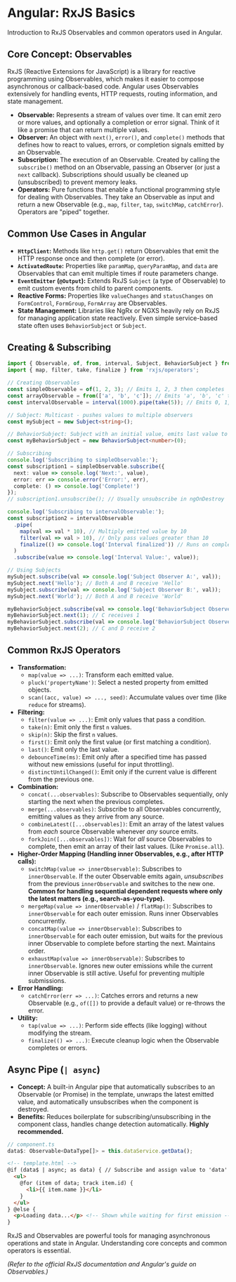 # Angular: RxJS Basics

Introduction to RxJS Observables and common operators used in Angular.

## Core Concept: Observables

RxJS (Reactive Extensions for JavaScript) is a library for reactive programming using Observables, which makes it easier to compose asynchronous or callback-based code. Angular uses Observables extensively for handling events, HTTP requests, routing information, and state management.

*   **Observable:** Represents a stream of values over time. It can emit zero or more values, and optionally a completion or error signal. Think of it like a promise that can return multiple values.
*   **Observer:** An object with `next()`, `error()`, and `complete()` methods that defines how to react to values, errors, or completion signals emitted by an Observable.
*   **Subscription:** The execution of an Observable. Created by calling the `subscribe()` method on an Observable, passing an Observer (or just a `next` callback). Subscriptions should usually be cleaned up (unsubscribed) to prevent memory leaks.
*   **Operators:** Pure functions that enable a functional programming style for dealing with Observables. They take an Observable as input and return a new Observable (e.g., `map`, `filter`, `tap`, `switchMap`, `catchError`). Operators are "piped" together.

## Common Use Cases in Angular

*   **`HttpClient`:** Methods like `http.get()` return Observables that emit the HTTP response once and then complete (or error).
*   **`ActivatedRoute`:** Properties like `paramMap`, `queryParamMap`, and `data` are Observables that can emit multiple times if route parameters change.
*   **`EventEmitter` (`@Output`):** Extends RxJS `Subject` (a type of Observable) to emit custom events from child to parent components.
*   **Reactive Forms:** Properties like `valueChanges` and `statusChanges` on `FormControl`, `FormGroup`, `FormArray` are Observables.
*   **State Management:** Libraries like NgRx or NGXS heavily rely on RxJS for managing application state reactively. Even simple service-based state often uses `BehaviorSubject` or `Subject`.

## Creating & Subscribing

```typescript
import { Observable, of, from, interval, Subject, BehaviorSubject } from 'rxjs';
import { map, filter, take, finalize } from 'rxjs/operators';

// Creating Observables
const simpleObservable = of(1, 2, 3); // Emits 1, 2, 3 then completes
const arrayObservable = from(['a', 'b', 'c']); // Emits 'a', 'b', 'c' then completes
const intervalObservable = interval(1000).pipe(take(5)); // Emits 0, 1, 2, 3, 4 every second

// Subject: Multicast - pushes values to multiple observers
const mySubject = new Subject<string>();

// BehaviorSubject: Subject with an initial value, emits last value to new subscribers
const myBehaviorSubject = new BehaviorSubject<number>(0);

// Subscribing
console.log('Subscribing to simpleObservable:');
const subscription1 = simpleObservable.subscribe({
  next: value => console.log('Next:', value),
  error: err => console.error('Error:', err),
  complete: () => console.log('Complete!')
});
// subscription1.unsubscribe(); // Usually unsubscribe in ngOnDestroy

console.log('Subscribing to intervalObservable:');
const subscription2 = intervalObservable
  .pipe(
    map(val => val * 10), // Multiply emitted value by 10
    filter(val => val > 10), // Only pass values greater than 10
    finalize(() => console.log('Interval finalized')) // Runs on complete or error
  )
  .subscribe(value => console.log('Interval Value:', value));

// Using Subjects
mySubject.subscribe(val => console.log('Subject Observer A:', val));
mySubject.next('Hello'); // Both A and B receive 'Hello'
mySubject.subscribe(val => console.log('Subject Observer B:', val));
mySubject.next('World'); // Both A and B receive 'World'

myBehaviorSubject.subscribe(val => console.log('BehaviorSubject Observer C:', val)); // Receives 0 immediately
myBehaviorSubject.next(1); // C receives 1
myBehaviorSubject.subscribe(val => console.log('BehaviorSubject Observer D:', val)); // Receives 1 immediately
myBehaviorSubject.next(2); // C and D receive 2
```

## Common RxJS Operators

*   **Transformation:**
    *   `map(value => ...)`: Transform each emitted value.
    *   `pluck('propertyName')`: Select a nested property from emitted objects.
    *   `scan((acc, value) => ..., seed)`: Accumulate values over time (like `reduce` for streams).
*   **Filtering:**
    *   `filter(value => ...)`: Emit only values that pass a condition.
    *   `take(n)`: Emit only the first `n` values.
    *   `skip(n)`: Skip the first `n` values.
    *   `first()`: Emit only the first value (or first matching a condition).
    *   `last()`: Emit only the last value.
    *   `debounceTime(ms)`: Emit only after a specified time has passed without new emissions (useful for input throttling).
    *   `distinctUntilChanged()`: Emit only if the current value is different from the previous one.
*   **Combination:**
    *   `concat(...observables)`: Subscribe to Observables sequentially, only starting the next when the previous completes.
    *   `merge(...observables)`: Subscribe to all Observables concurrently, emitting values as they arrive from any source.
    *   `combineLatest([...observables])`: Emit an array of the latest values from *each* source Observable whenever *any* source emits.
    *   `forkJoin([...observables])`: Wait for *all* source Observables to complete, then emit an array of their last values. (Like `Promise.all`).
*   **Higher-Order Mapping (Handling inner Observables, e.g., after HTTP calls):**
    *   `switchMap(value => innerObservable)`: Subscribes to `innerObservable`. If the outer Observable emits again, *unsubscribes* from the previous `innerObservable` and switches to the new one. **Common for handling sequential dependent requests where only the latest matters (e.g., search-as-you-type).**
    *   `mergeMap(value => innerObservable)` / `flatMap()`: Subscribes to `innerObservable` for each outer emission. Runs inner Observables concurrently.
    *   `concatMap(value => innerObservable)`: Subscribes to `innerObservable` for each outer emission, but waits for the previous inner Observable to complete before starting the next. Maintains order.
    *   `exhaustMap(value => innerObservable)`: Subscribes to `innerObservable`. Ignores new outer emissions while the current inner Observable is still active. Useful for preventing multiple submissions.
*   **Error Handling:**
    *   `catchError(err => ...)`: Catches errors and returns a new Observable (e.g., `of([])` to provide a default value) or re-throws the error.
*   **Utility:**
    *   `tap(value => ...)`: Perform side effects (like logging) without modifying the stream.
    *   `finalize(() => ...)`: Execute cleanup logic when the Observable completes or errors.

## Async Pipe (`| async`)

*   **Concept:** A built-in Angular pipe that automatically subscribes to an Observable (or Promise) in the template, unwraps the latest emitted value, and automatically unsubscribes when the component is destroyed.
*   **Benefits:** Reduces boilerplate for subscribing/unsubscribing in the component class, handles change detection automatically. **Highly recommended.**

```typescript
// component.ts
data$: Observable<DataType[]> = this.dataService.getData();
```
```html
<!-- template.html -->
@if (data$ | async; as data) { // Subscribe and assign value to 'data' variable
  <ul>
    @for (item of data; track item.id) {
      <li>{{ item.name }}</li>
    }
  </ul>
} @else {
  <p>Loading data...</p> <!-- Shown while waiting for first emission -->
}
```

RxJS and Observables are powerful tools for managing asynchronous operations and state in Angular. Understanding core concepts and common operators is essential.

*(Refer to the official RxJS documentation and Angular's guide on Observables.)*
